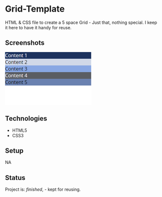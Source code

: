 # Grid-Template
HTML & CSS file to create a 5 space Grid - Just that, nothing special. I keep it here to have it handy for reuse.

## Screenshots
![Example screenshot](Grid-5.PNG)

## Technologies
* HTML5
* CSS3

## Setup
NA 

## Status
Project is: _finished_, - kept for reusing.
